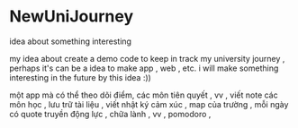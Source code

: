 # NewUniJourney
idea about something interesting

my idea about create a demo code to keep in track my university journey , perhaps it's can be a idea to make app , web , etc. 
i will make something interesting in the future by this idea :))

một app mà có thể theo dõi điểm, các môn tiên quyết , vv , viết note các môn học , lưu trữ tài liệu , viết nhật ký cảm xúc , map của trường , 
mỗi ngày có quote truyền động lực , chữa lành , vv , pomodoro , 

